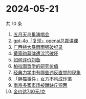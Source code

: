# 2024-05-21

共 10 条

<!-- BEGIN ZHIHUSEARCH -->
<!-- 最后更新时间 Tue May 21 2024 12:13:10 GMT+0800 (China Standard Time) -->
1. [五月天鸟巢演唱会](https://www.zhihu.com/search?q=五月天鸟巢演唱会)
1. [gpt-4o「复现」openai总裁讲课](https://www.zhihu.com/search?q=gpt-4o「复现」openai总裁讲课)
1. [广西特大暴雨雨强破纪录](https://www.zhihu.com/search?q=广西特大暴雨雨强破纪录)
1. [黄家驹墓碑遭涂污破坏](https://www.zhihu.com/search?q=黄家驹墓碑遭涂污破坏)
1. [如何评价刘备](https://www.zhihu.com/search?q=如何评价刘备)
1. [柏拉图哲学的研究价值](https://www.zhihu.com/search?q=柏拉图哲学的研究价值)
1. [经典力学中有哪些违反直觉的现象](https://www.zhihu.com/search?q=经典力学中有哪些违反直觉的现象)
1. [「胖猫事件」女方不构成诈骗](https://www.zhihu.com/search?q=「胖猫事件」女方不构成诈骗)
1. [南京多家市场被曝缺斤短两](https://www.zhihu.com/search?q=南京多家市场被曝缺斤短两)
1. [金价达740元/克](https://www.zhihu.com/search?q=金价达740元/克)
<!-- END ZHIHUSEARCH -->
